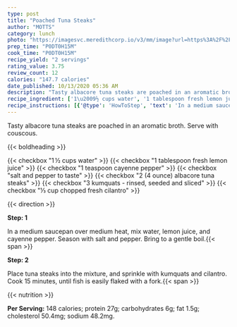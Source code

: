 ```yaml
---
type: post
title: "Poached Tuna Steaks"
author: "MOTTS"
category: lunch
photo: "https://imagesvc.meredithcorp.io/v3/mm/image?url=https%3A%2F%2Fimages.media-allrecipes.com%2Fuserphotos%2F1981978.jpg"
prep_time: "P0DT0H15M"
cook_time: "P0DT0H15M"
recipe_yield: "2 servings"
rating_value: 3.75
review_count: 12
calories: "147.7 calories"
date_published: 10/13/2020 05:36 AM
description: "Tasty albacore tuna steaks are poached in an aromatic broth. Serve with couscous."
recipe_ingredient: ['1\u2009½ cups water', '1 tablespoon fresh lemon juice', '1 teaspoon cayenne pepper', 'salt and pepper to taste', '2 (4 ounce) albacore tuna steaks', '3 kumquats - rinsed, seeded and sliced', '⅓ cup chopped fresh cilantro']
recipe_instructions: [{'@type': 'HowToStep', 'text': 'In a medium saucepan over medium heat, mix water, lemon juice, and cayenne pepper. Season with salt and pepper. Bring to a gentle boil.\n'}, {'@type': 'HowToStep', 'text': 'Place tuna steaks into the mixture, and sprinkle with kumquats and cilantro. Cook 15 minutes, until fish is easily flaked with a fork.\n'}]
---
```


Tasty albacore tuna steaks are poached in an aromatic broth. Serve with couscous. 

{{< boldheading >}}

{{< checkbox "1 ½ cups water" >}}
{{< checkbox "1 tablespoon fresh lemon juice" >}}
{{< checkbox "1 teaspoon cayenne pepper" >}}
{{< checkbox "salt and pepper to taste" >}}
{{< checkbox "2 (4 ounce) albacore tuna steaks" >}}
{{< checkbox "3  kumquats - rinsed, seeded and sliced" >}}
{{< checkbox "⅓ cup chopped fresh cilantro" >}}


{{< direction >}}

**Step: 1**

In a medium saucepan over medium heat, mix water, lemon juice, and cayenne pepper. Season with salt and pepper. Bring to a gentle boil.{{< span >}}

**Step: 2**

Place tuna steaks into the mixture, and sprinkle with kumquats and cilantro. Cook 15 minutes, until fish is easily flaked with a fork.{{< span >}}

{{< nutrition >}}

**Per Serving:** 148 calories; protein 27g; carbohydrates 6g; fat 1.5g; cholesterol 50.4mg; sodium 48.2mg.